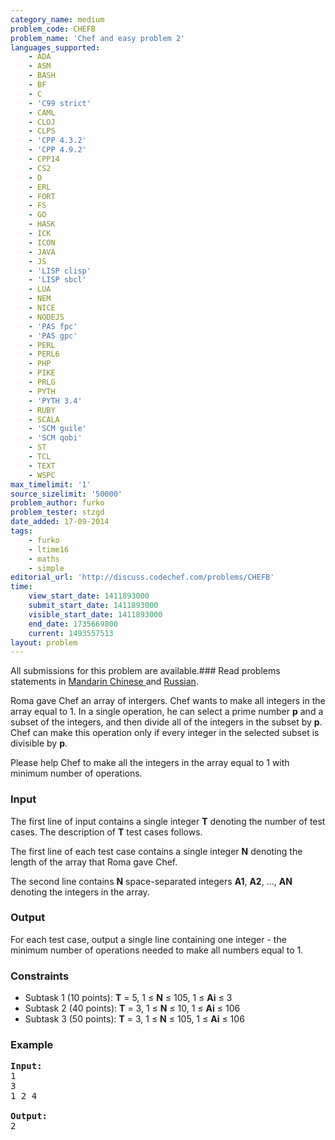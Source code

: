 ```yaml
---
category_name: medium
problem_code: CHEFB
problem_name: 'Chef and easy problem 2'
languages_supported:
    - ADA
    - ASM
    - BASH
    - BF
    - C
    - 'C99 strict'
    - CAML
    - CLOJ
    - CLPS
    - 'CPP 4.3.2'
    - 'CPP 4.9.2'
    - CPP14
    - CS2
    - D
    - ERL
    - FORT
    - FS
    - GO
    - HASK
    - ICK
    - ICON
    - JAVA
    - JS
    - 'LISP clisp'
    - 'LISP sbcl'
    - LUA
    - NEM
    - NICE
    - NODEJS
    - 'PAS fpc'
    - 'PAS gpc'
    - PERL
    - PERL6
    - PHP
    - PIKE
    - PRLG
    - PYTH
    - 'PYTH 3.4'
    - RUBY
    - SCALA
    - 'SCM guile'
    - 'SCM qobi'
    - ST
    - TCL
    - TEXT
    - WSPC
max_timelimit: '1'
source_sizelimit: '50000'
problem_author: furko
problem_tester: stzgd
date_added: 17-09-2014
tags:
    - furko
    - ltime16
    - maths
    - simple
editorial_url: 'http://discuss.codechef.com/problems/CHEFB'
time:
    view_start_date: 1411893000
    submit_start_date: 1411893000
    visible_start_date: 1411893000
    end_date: 1735669800
    current: 1493557513
layout: problem
---
```

All submissions for this problem are available.###  Read problems statements in [Mandarin Chinese ](http://www.codechef.com/download/translated/LTIME16/mandarin/CHEFB.pdf) and [Russian](http://www.codechef.com/download/translated/LTIME16/russian/CHEFB.pdf).

Roma gave Chef an array of intergers.
Chef wants to make all integers in the array equal to 1.
In a single operation, he can select a prime number **p** and a subset of the integers, and then divide all of the integers in the subset by **p**.
Chef can make this operation only if every integer in the selected subset is divisible by **p**.

Please help Chef to make all the integers in the array equal to 1 with minimum number of operations.

### Input

The first line of input contains a single integer **T** denoting the number of test cases. The description of **T** test cases follows.

The first line of each test case contains a single integer **N** denoting the length of the array that Roma gave Chef.

The second line contains **N** space-separated integers **A1**, **A2**, ..., **AN** denoting the integers in the array.

### Output

For each test case, output a single line containing one integer - the minimum number of operations needed to make all numbers equal to 1.

### Constraints

- Subtask 1 (10 points): **T** = 5, 1 ≤ **N** ≤ 105, 1 ≤ **Ai** ≤ 3
- Subtask 2 (40 points): **T** = 3, 1 ≤ **N** ≤ 10, 1 ≤ **Ai** ≤ 106
- Subtask 3 (50 points): **T** = 3, 1 ≤ **N** ≤ 105, 1 ≤ **Ai** ≤ 106

### Example

<pre><b>Input:</b>
1
3
1 2 4

<b>Output:</b>
2
</pre>